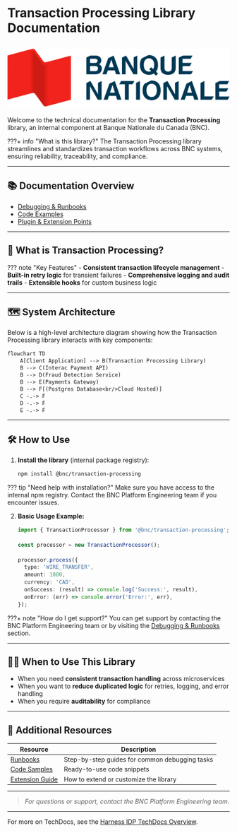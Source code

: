 # Transaction Processing Library Documentation

## ![BNC Logo](images/Banque_nationale_du_Canada_Logo.png)

Welcome to the technical documentation for the **Transaction Processing** library, an internal component at Banque Nationale du Canada (BNC).

<!-- prettier-ignore -->
???+ info "What is this library?"
    The Transaction Processing library streamlines and standardizes transaction workflows across BNC systems, ensuring reliability, traceability, and compliance.

---

## 📚 Documentation Overview

- [ Debugging & Runbooks](sub-page.md)
- [ Code Examples](code/code-sample.md)
- [ Plugin & Extension Points](extensions.md)

---

## 🚀 What is Transaction Processing?

<!-- prettier-ignore -->
??? note "Key Features"
    - **Consistent transaction lifecycle management**
    - **Built-in retry logic** for transient failures
    - **Comprehensive logging and audit trails**
    - **Extensible hooks** for custom business logic

---

## 🗺️ System Architecture

Below is a high-level architecture diagram showing how the Transaction Processing library interacts with key components:

```mermaid
flowchart TD
    A[Client Application] --> B(Transaction Processing Library)
    B --> C(Interac Payment API)
    B --> D(Fraud Detection Service)
    B --> E(Payments Gateway)
    B --> F[(Postgres Database<br/>Cloud Hosted)]
    C -.-> F
    D -.-> F
    E -.-> F
```

---

## 🛠️ How to Use

1. **Install the library** (internal package registry):

   ```bash
   npm install @bnc/transaction-processing
   ```

<!-- prettier-ignore -->
??? tip "Need help with installation?"
    Make sure you have access to the internal npm registry. Contact the BNC Platform Engineering team if you encounter issues.

2. **Basic Usage Example:**

   ```typescript
   import { TransactionProcessor } from '@bnc/transaction-processing';

   const processor = new TransactionProcessor();

   processor.process({
     type: 'WIRE_TRANSFER',
     amount: 1000,
     currency: 'CAD',
     onSuccess: (result) => console.log('Success:', result),
     onError: (err) => console.error('Error:', err),
   });
   ```

<!-- prettier-ignore -->
???+ note "How do I get support?"
    You can get support by contacting the BNC Platform Engineering team or by visiting the [Debugging & Runbooks](sub-page.md) section.

---

## 🧑‍💻 When to Use This Library

- When you need **consistent transaction handling** across microservices
- When you want to **reduce duplicated logic** for retries, logging, and error handling
- When you require **auditability** for compliance

---

## 📝 Additional Resources

| Resource                | Description                                      |
|-------------------------|--------------------------------------------------|
| [Runbooks](sub-page.md) | Step-by-step guides for common debugging tasks   |
| [Code Samples](code/code-sample.md) | Ready-to-use code snippets                |
| [Extension Guide](extensions.md) | How to extend or customize the library      |

---



> _For questions or support, contact the BNC Platform Engineering team._

---

For more on TechDocs, see the [Harness IDP TechDocs Overview](https://developer.harness.io/docs/category/techdocs).